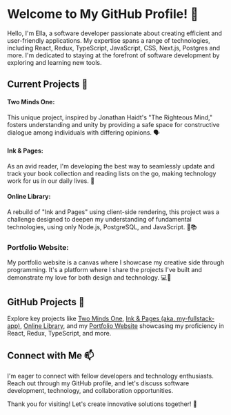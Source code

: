 # Welcome to My GitHub Profile! 👋
Hello, I'm Ella, a software developer passionate about creating efficient and user-friendly applications. My expertise spans a range of technologies, including React, Redux, TypeScript, JavaScript, CSS, Next.js, Postgres and more. I'm dedicated to staying at the forefront of software development by exploring and learning new tools.

## Current Projects 🚀
#### Two Minds One: 
This unique project, inspired by Jonathan Haidt's "The Righteous Mind," fosters understanding and unity by providing a safe space for constructive dialogue among individuals with differing opinions. 🗣️

#### Ink & Pages:
As an avid reader, I'm developing the best way to seamlessly update and track your book collection and reading lists on the go, making technology work for us in our daily lives. 📘

#### Online Library: 
A rebuild of "Ink and Pages" using client-side rendering, this project was a challenge designed to deepen my understanding of fundamental technologies, using only Node.js, PostgreSQL, and JavaScript. 📖📚

### Portfolio Website: 
My portfolio website is a canvas where I showcase my creative side through programming. It's a platform where I share the projects I've built and demonstrate my love for both design and technology. 💻🎨

## GitHub Projects 💼
Explore key projects like [Two Minds One](https://github.com/ellaroosmarijn/two-minds-one), [Ink & Pages (aka. my-fullstack-app)](https://github.com/ellaroosmarijn/my-fullstack-app), [Online Library](https://github.com/ellaroosmarijn/my-fullstack-app), and my [Portfolio Website](https://github.com/ellaroosmarijn/portfolio) showcasing my proficiency in React, Redux, TypeScript, and more.

## Connect with Me 📫
I'm eager to connect with fellow developers and technology enthusiasts. Reach out through my GitHub profile, and let's discuss software development, technology, and collaboration opportunities.

Thank you for visiting! Let's create innovative solutions together! 🤝